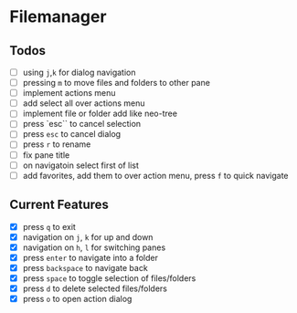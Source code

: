 # Filemanager

## Todos
- [ ] using `j`,`k` for dialog navigation
- [ ] pressing `m` to move files and folders to other pane
- [ ] implement actions menu
- [ ] add select all over actions menu
- [ ] implement file or folder add like neo-tree
- [ ] press `esc`` to cancel selection
- [ ] press `esc` to cancel dialog
- [ ] press `r` to rename
- [ ] fix pane title
- [ ] on navigatoin select first of list
- [ ] add favorites, add them to over action menu, press `f` to quick navigate

## Current Features
- [x] press `q` to exit
- [x] navigation on `j`, `k` for up and down
- [x] navigation on `h`, `l` for switching panes
- [x] press `enter` to navigate into a folder
- [x] press `backspace` to navigate back
- [x] press `space` to toggle selection of files/folders
- [x] press `d` to delete selected files/folders
- [x] press `o` to open action dialog
